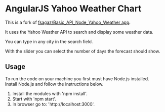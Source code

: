 # AngularJS Yahoo Weather Chart
This is a fork of
[fsagaz/Basic_API_Node_Yahoo_Weather app](https://github.com/fsagaz/Basic_API_Node_Yahoo_Weather).

It uses the Yahoo Weather API to search and display some weather data.

You can type in any city in the search field.

With the slider you can select the number of days the forecast should show.

## Usage
To run the code on your machine you first must have Node.js installed. Install Node.js and follow the instructions below.

1. Install the modules with 'npm install'.
2. Start with 'npm start'.
3. In browser go to: 'http://localhost:3000'.
